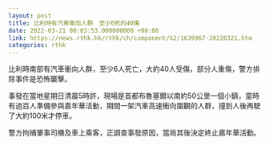 ```yaml
---
layout: post
title: 比利時有汽車衝向人群　至少6死約40傷
date: 2022-03-21 00:03:53.000000000 +08:00
link: https://news.rthk.hk/rthk/ch/component/k2/1639967-20220321.htm
categories: rthk
---
```


比利時南部有汽車衝向人群，至少6人死亡，大約40人受傷，部分人重傷，警方排除事件是恐怖襲擊。

事發在當地星期日清晨5時許，現場是首都布魯塞爾以南約50公里一個小鎮，當時有過百人準備參與嘉年華活動，期間一架汽車高速衝向圍觀的人群，撞到人後再駛了大約100米才停車。

警方拘捕肇事司機及車上乘客，正調查事發原因，當局其後決定終止嘉年華活動。
